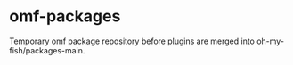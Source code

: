 # omf-packages
Temporary omf package repository before plugins are merged into oh-my-fish/packages-main.
